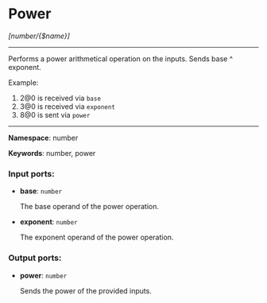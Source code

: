 # Power

_[number/{$name}]_

---

Performs a power arithmetical operation on the inputs. Sends base ^ exponent.

Example:

1. 2@0 is received via `base`
2. 3@0 is received via `exponent`
3. 8@0 is sent via `power`

---

__Namespace__: number

__Keywords__: number, power

### Input ports:

* __base__: ` number `

    The base operand of the power operation.


* __exponent__: ` number `

    The exponent operand of the power operation.

### Output ports:

* __power__: ` number `

    Sends the power of the provided inputs.

